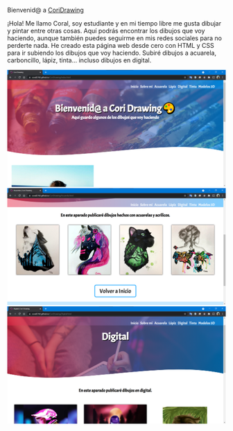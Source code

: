 Bienvenid@ a [CoriDrawing](https://coral2742.github.io/CoriDrawing)

¡Hola! Me llamo Coral, soy estudiante y en mi tiempo libre me gusta dibujar y pintar entre otras cosas. Aquí podrás encontrar los dibujos que voy haciendo, aunque también puedes seguirme en mis redes sociales para no perderte nada. He creado esta página web desde cero con HTML y CSS para ir subiendo los dibujos que voy haciendo. Subiré dibujos a acuarela, carboncillo, lápiz, tinta... incluso dibujos en digital.

![](https://github.com/coral2742/CoriDrawing/blob/5fecd647e9c7636fed42fdc304976d433e502309/Imagen/Captura%20de%20pantalla%202021-09-11%20231544.png)
![](https://github.com/coral2742/CoriDrawing/blob/5fecd647e9c7636fed42fdc304976d433e502309/Imagen/Captura%20de%20pantalla%202021-09-11%20231610.png)
![](https://github.com/coral2742/CoriDrawing/blob/5fecd647e9c7636fed42fdc304976d433e502309/Imagen/Captura%20de%20pantalla%202021-09-11%20231644.png)
